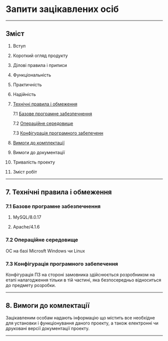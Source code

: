 # Запити зацікавлених осіб
***
## Зміст

1. Вступ
2. Короткий огляд продукту
3. Ділові правила і приписи
4. Функціональність
5. Практичність
6. Надійність
7. [Технічні правила і обмеження](https://github.com/MkZb/ODB/blob/Moroz/doc/requests.md#7-технічні-правила-і-обмеження)

      7.1 [Базове програмне забезпечнення](https://github.com/MkZb/ODB/blob/Moroz/doc/requests.md#71-базове-програмне-забезпечнення)
      
      7.2 [Операційне середовище](https://github.com/MkZb/ODB/blob/Moroz/doc/requests.md#72-операційне-середовище) 
      
      7.3 [Конфігурація програмного забепеченн](https://github.com/MkZb/ODB/blob/Moroz/doc/requests.md#73-конфігурація-програмного-забепечення)
      
8. [Вимоги до комплектації](https://github.com/MkZb/ODB/blob/Moroz/doc/requests.md#8-вимоги-до-комлектації)
9. Вимоги до документації
10. Тривалість проекту
11. Зміст робіт
***

## 7. Технічні правила і обмеження

### 7.1 Базове програмне забезпечнення
  1. MySQL/8.0.17

  2. Apache/4.1.6

### 7.2 Операційне середовище

ОС на базі Microsft Windows чи Linux

### 7.3 Конфігурація програмного забепечення

Конфігурація ПЗ на стороні замовника здійснюється розробником на етапі налагодження тільки в тій частині, яка безпосередньо відноситься до предмету розробки.
***

## 8. Вимоги до комлектації

Зацікавленим особам надають інформацію що містить все необхідне для установки і функціонування даного проекту, а також електронні чи друковані версії документації проекту.
***
